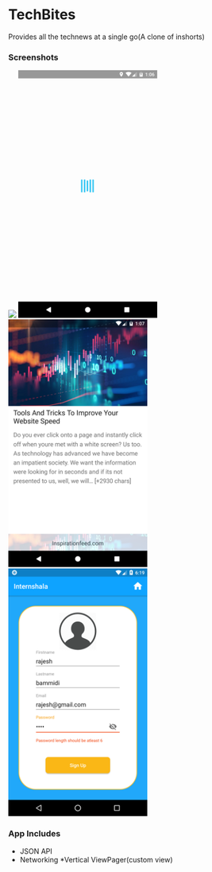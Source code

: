 # TechBites
Provides all the technews at a single go(A clone of inshorts)


### Screenshots
<div>
  <img src="https://github.com/RajeshAatrayan/TechBites/blob/master/TechBites_GIF.gif" width="280" heighth="410"/>
  <img src="https://github.com/RajeshAatrayan/TechBites/blob/master/Screenshot_1550216191.png" width="280" heighth="410"/>
  <img src="https://github.com/RajeshAatrayan/TechBites/blob/master/Screenshot_1550216225.png" width="280" heighth="410"/>
  <img src="https://github.com/RajeshAatrayan/InternshalaWorkshops/blob/master/Screenshot_1542286199.png" width="280" heighth="410"/>
 
  </div>
  
### App Includes

* JSON API
* Networking
*Vertical ViewPager(custom view)


